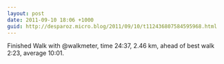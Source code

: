 ```yaml
---
layout: post
date: 2011-09-10 18:06 +1000
guid: http://desparoz.micro.blog/2011/09/10/t112436807584595968.html
---
```

Finished Walk with @walkmeter, time 24:37, 2.46 km, ahead of best walk 2:23, average 10:01.
